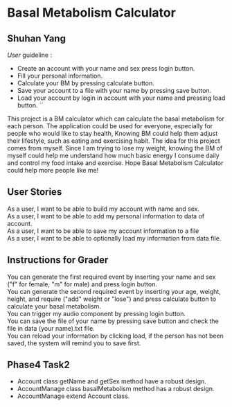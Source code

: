 # Basal Metabolism Calculator


## Shuhan Yang

*User* guideline :
- Create an account with your name and sex press login button.
- Fill your personal information. 
- Calculate your BM by pressing calculate button. 
- Save your account to a file with your name by pressing save button.
- Load your account by login in account with your name and pressing load button. ``


This project is a BM calculator which can calculate the basal metabolism for each person. The application could be used 
for everyone, especially for people who would like to stay health, Knowing BM could help them adjust their lifestyle, 
such as eating and exercising habit. The idea for this project comes from myself. Since I am trying to lose my weight, 
knowing the BM of myself could help me understand how much basic energy I consume daily and control my food intake and 
exercise. Hope Basal Metabolism Calculator could help more people like me!

## User Stories

As a user, I want to be able to build my account with name and sex.  
As a user, I want to be able to add my personal information to data of account.   
As a user, I want to be able to save my account information to a file  
As a user, I want to be able to optionally load  my information from data file.  

## Instructions for Grader

You can generate the first required event by inserting your name and sex ("f" for female, "m" for male) and press login button.  
You can generate the second required event by inserting your age, weight, height, and require ("add" weight or "lose") and 
press calculate button to calculate your basal metabolism.  
You can trigger my audio component by pressing login button.  
You can save the file of your name by pressing save button and check the file in data (your name).txt file.  
You can reload your information by clicking load, if the person has not been saved, the system will remind you to save first.

## Phase4 Task2

- Account class getName and getSex method have a robust design. 
- AccountManage class basalMetabolism method has a robust design. 
- AccountManage extend Account class.


